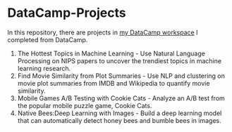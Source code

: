 # DataCamp-Projects
In this repository, there are projects in [my DataCamp workspace](https://www.datacamp.com/profile/elifulkuk) I completed from DataCamp.
1. The Hottest Topics in Machine Learning - Use Natural Language Processing on NIPS papers to uncover the trendiest topics in machine learning research.
2. Find Movie Similarity from Plot Summaries - Use NLP and clustering on movie plot summaries from IMDB and Wikipedia to quantify movie similarity.
3. Mobile Games A/B Testing with Cookie Cats - Analyze an A/B test from the popular mobile puzzle game, Cookie Cats. 
4. Native Bees:Deep Learning with Images - Build a deep learning model that can automatically detect honey bees and bumble bees in images.
